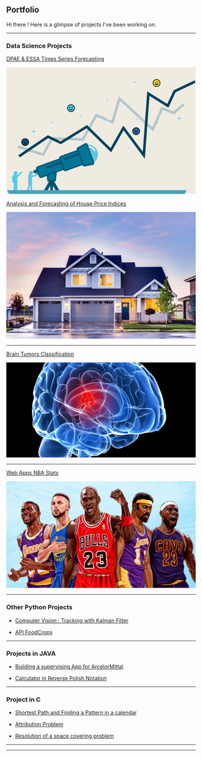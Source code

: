 ## Portfolio

Hi there ! 
Here is a glimpse of projects I've been working on.

---

### **Data Science** Projects

[DPAE & ESSA Times Series Forecasting](/pdf/ts_project.pdf)

<img src="images/ts_forecasting.png?raw=true"/>

[Analysis and Forecasting of House Price Indices](/pdf/TS_housepricing.pdf)

<img src="images/housepricing.jpeg?raw=true"/>

---
[Brain Tumors Classification](/pdf/sample_presentation.pdf)

<img src="images/Tumor.jpg?raw=true"/>

---
[Web Apps NBA Stats](http://example.com/)

<img src="images/nba_stats_img.webp?raw=true"/>



---

### Other **Python** Projects

- [Computer Vision : Tracking with Kalman Filter](http://example.com/)

- [API FoodCrops](https://github.com/AdrienRGO/API_FoodCrops.git)

---

### Projects in **JAVA**

- [Building a supervising App for ArcelorMittal](https://github.com/AdrienRGO/ArcelorMittal_Application.git)

- [Calculator in Reverse Polish Notation](https://github.com/AdrienRGO/Reverse_Polish_Notation_Calculator.git)

---

### Project in **C**

- [Shortest Path and Finding a Pattern in a calendar](https://github.com/AdrienRGO/Calendar_Pattern_Shortest_Path.git)

- [Attribution Problem](https://github.com/AdrienRGO/Complexity-Recursion_Attribution.git)

- [Resolution of a space covering problem](https://github.com/AdrienRGO/Complexity-Recursion_Covering.git)

---




---

